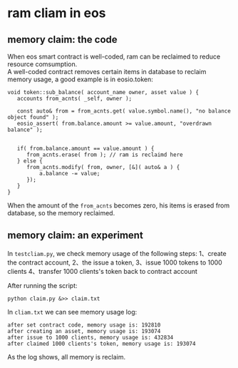# ram cliam in eos
## memory claim: the code
When eos smart contract is well-coded, ram can be reclaimed to reduce resource comsumption.  
A well-coded contract removes certain items in database to reclaim memory usage, a good example is in eosio.token:  
```
void token::sub_balance( account_name owner, asset value ) {
   accounts from_acnts( _self, owner );

   const auto& from = from_acnts.get( value.symbol.name(), "no balance object found" );
   eosio_assert( from.balance.amount >= value.amount, "overdrawn balance" );


   if( from.balance.amount == value.amount ) {
      from_acnts.erase( from ); // ram is reclaimd here
   } else {
      from_acnts.modify( from, owner, [&]( auto& a ) {
          a.balance -= value;
      });
   }
}
```
When the amount of the ```from_acnts``` becomes zero, his items is erased from database, so the memory reclaimed.


## memory claim: an experiment
In ```testcliam.py```, we check memory usage of the following steps:
1、create the contract account, 
2、the issue a token, 
3、issue 1000 tokens to 1000 clients
4、transfer 1000 clients's token back to contract account

After running the script:
```
python claim.py &>> claim.txt
```

In ```cliam.txt``` we can see memory usage log:
```
after set contract code, memory usage is: 192810
after creating an asset, memory usage is: 193074
after issue to 1000 clients, memory usage is: 432834
after claimed 1000 clients's token, memory usage is: 193074
```
As the log shows, all memory is reclaim.

